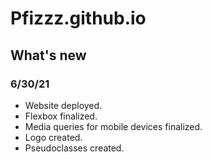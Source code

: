 # Pfizzz.github.io

## What's new 
### 6/30/21
* Website deployed.
* Flexbox finalized.
* Media queries for mobile devices finalized.
* Logo created.
* Pseudoclasses created.
